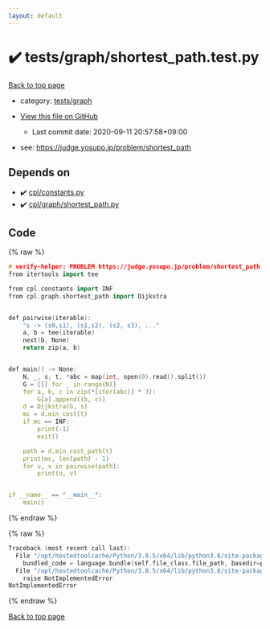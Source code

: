 ```yaml
---
layout: default
---
```


<!-- mathjax config similar to math.stackexchange -->
<script type="text/javascript" async
  src="https://cdnjs.cloudflare.com/ajax/libs/mathjax/2.7.5/MathJax.js?config=TeX-MML-AM_CHTML">
</script>
<script type="text/x-mathjax-config">
  MathJax.Hub.Config({
    TeX: { equationNumbers: { autoNumber: "AMS" }},
    tex2jax: {
      inlineMath: [ ['$','$'] ],
      processEscapes: true
    },
    "HTML-CSS": { matchFontHeight: false },
    displayAlign: "left",
    displayIndent: "2em"
  });
</script>

<script type="text/javascript" src="https://cdnjs.cloudflare.com/ajax/libs/jquery/3.4.1/jquery.min.js"></script>
<script src="https://cdn.jsdelivr.net/npm/jquery-balloon-js@1.1.2/jquery.balloon.min.js" integrity="sha256-ZEYs9VrgAeNuPvs15E39OsyOJaIkXEEt10fzxJ20+2I=" crossorigin="anonymous"></script>
<script type="text/javascript" src="../../../assets/js/copy-button.js"></script>
<link rel="stylesheet" href="../../../assets/css/copy-button.css" />


# :heavy_check_mark: tests/graph/shortest_path.test.py

<a href="../../../index.html">Back to top page</a>

* category: <a href="../../../index.html#85578aebac047bd9defb7b2588885855">tests/graph</a>
* <a href="{{ site.github.repository_url }}/blob/master/tests/graph/shortest_path.test.py">View this file on GitHub</a>
    - Last commit date: 2020-09-11 20:57:58+09:00


* see: <a href="https://judge.yosupo.jp/problem/shortest_path">https://judge.yosupo.jp/problem/shortest_path</a>


## Depends on

* :heavy_check_mark: <a href="../../../library/cpl/constants.py.html">cpl/constants.py</a>
* :heavy_check_mark: <a href="../../../library/cpl/graph/shortest_path.py.html">cpl/graph/shortest_path.py</a>


## Code

<a id="unbundled"></a>
{% raw %}
```cpp
# verify-helper: PROBLEM https://judge.yosupo.jp/problem/shortest_path
from itertools import tee

from cpl.constants import INF
from cpl.graph.shortest_path import Dijkstra


def pairwise(iterable):
    "s -> (s0,s1), (s1,s2), (s2, s3), ..."
    a, b = tee(iterable)
    next(b, None)
    return zip(a, b)


def main() -> None:
    N, _, s, t, *abc = map(int, open(0).read().split())
    G = [[] for _ in range(N)]
    for a, b, c in zip(*[iter(abc)] * 3):
        G[a].append((b, c))
    d = Dijkstra(G, s)
    mc = d.min_cost(t)
    if mc == INF:
        print(-1)
        exit()

    path = d.min_cost_path(t)
    print(mc, len(path) - 1)
    for u, v in pairwise(path):
        print(u, v)


if __name__ == "__main__":
    main()

```
{% endraw %}

<a id="bundled"></a>
{% raw %}
```cpp
Traceback (most recent call last):
  File "/opt/hostedtoolcache/Python/3.8.5/x64/lib/python3.8/site-packages/onlinejudge_verify/docs.py", line 349, in write_contents
    bundled_code = language.bundle(self.file_class.file_path, basedir=pathlib.Path.cwd())
  File "/opt/hostedtoolcache/Python/3.8.5/x64/lib/python3.8/site-packages/onlinejudge_verify/languages/python.py", line 84, in bundle
    raise NotImplementedError
NotImplementedError

```
{% endraw %}

<a href="../../../index.html">Back to top page</a>

